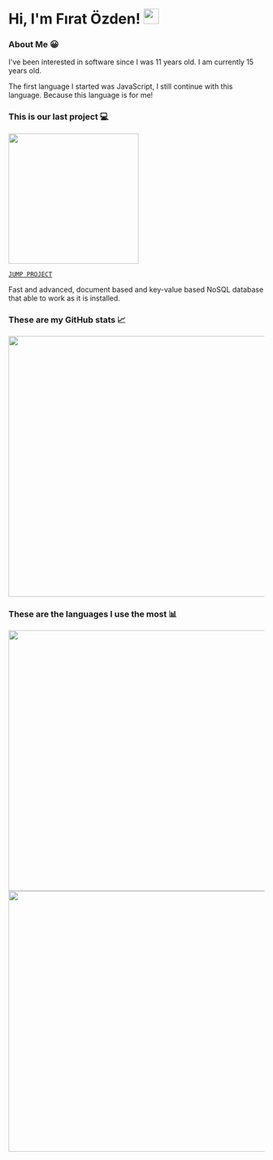 # Hi, I'm Fırat Özden! <img src="https://i.ibb.co/DRcs4Y6/unknown.gif" width="30px"/>

### About Me 😀

I've been interested in software since I was 11 years old. I am currently 15 years old.

The first language I started was JavaScript, I still continue with this language. Because this language is for me!

### This is our last project 💻

<img src="https://i.ibb.co/mbJC8yX/unknown.png" width="256px"/>

[`JUMP PROJECT`](https://npmjs.com/package/peakdb)

Fast and advanced, document based and key-value based NoSQL database that able to work as it is installed.

### These are my GitHub stats 📈

<img src="https://github-readme-stats.vercel.app/api?username=fir4tozden&show_icons=true&theme=tokyonight" width="512px"/>

### These are the languages I use the most 📊

<img src="https://github-readme-stats.vercel.app/api/top-langs?username=fir4tozden&layout=compact&theme=tokyonight" width="512px"/>

<img src="https://komarev.com/ghpvc/?username=asdasdasdas&label=Profile Views" width="512px"/>
